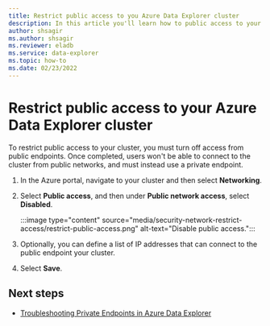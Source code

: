 ```yaml
---
title: Restrict public access to you Azure Data Explorer cluster
description: In this article you'll learn how to public access to your Azure Data Explorer cluster.
author: shsagir
ms.author: shsagir
ms.reviewer: eladb
ms.service: data-explorer
ms.topic: how-to
ms.date: 02/23/2022
---
```


# Restrict public access to your Azure Data Explorer cluster

To restrict public access to your cluster, you must turn off access from public endpoints. Once completed, users won't be able to connect to the cluster from public networks, and must instead use a private endpoint.

1. In the Azure portal, navigate to your cluster and then select **Networking**.

1. Select **Public access**, and then under **Public network access**, select **Disabled**.

    :::image type="content" source="media/security-network-restrict-access/restrict-public-access.png" alt-text="Disable public access.":::

1. Optionally, you can define a list of IP addresses that can connect to the public endpoint your cluster.

1. Select **Save**.

## Next steps

* [Troubleshooting Private Endpoints in Azure Data Explorer](security-network-private-endpoint-troubleshoot.md)
